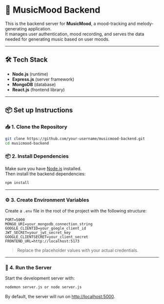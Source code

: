 # 🎵 MusicMood Backend

This is the backend server for **MusicMood**, a mood-tracking and melody-generating application.  
It manages user authentication, mood recording, and serves the data needed for generating music based on user moods.

---

## 🛠️ Tech Stack
- **Node.js** (runtime)
- **Express.js** (server framework)
- **MongoDB** (database)
- **React.js** (frontend library)

---

## 📦 Set up Instructions

### 📥 1. Clone the Repository

```bash
git clone https://github.com/your-username/musicmood-backend.git
cd musicmood-backend
```

### 📦 2. Install Dependencies

Make sure you have [Node.js](https://nodejs.org/) installed.  
Then install the backend dependencies:

```bash
npm install
```

---

### ⚙️ 3. Create Environment Variables

Create a `.env` file in the root of the project with the following structure:

```env
PORT=5000
MONGO_URI=your_mongodb_connection_string
GOOGLE_CLIENTID=your_google_client_id
JWT_SECRET=your_jwt_secret_key
GOOGLE_CLIENTSECRET=your_client_secret
FRONTEND_URL=http://localhost:5173
```

> Replace the placeholder values with your actual credentials.

---

### 🚀 4. Run the Server

Start the development server with:

```bash
nodemon server.js or node server.js
```

By default, the server will run on [http://localhost:5000](http://localhost:5000).

